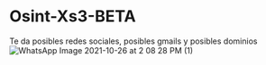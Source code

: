 # Osint-Xs3-BETA
Te da posibles redes sociales, posibles gmails y posibles dominios
![WhatsApp Image 2021-10-26 at 2 08 28 PM (1)](https://user-images.githubusercontent.com/92163047/138959209-8add4ca7-c896-455e-9699-f1b4de04316e.jpeg)
